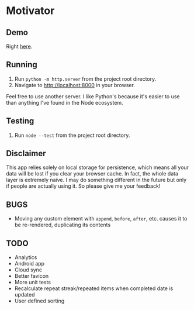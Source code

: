 # Motivator

## Demo

Right [here](https://dkennedy.io/motivator).

## Running

1. Run `python -m http.server` from the project root directory.
2. Navigate to [http://localhost:8000](http://localhost:8000) in your browser.

Feel free to use another server. I like Python's because it's easier to use than
anything I've found in the Node ecosystem.

## Testing

1. Run `node --test` from the project root directory.

## Disclaimer

This app relies solely on local storage for persistence, which means all your
data will be lost if you clear your browser cache. In fact, the whole data
layer is extremely naive. I may do something different in the future but only
if people are actually using it. So please give me your feedback!

## BUGS

* Moving any custom element with `append`, `before`, `after`, etc. causes it to
  be re-rendered, duplicating its contents

## TODO

* Analytics
* Android app
* Cloud sync
* Better favicon
* More unit tests
* Recalculate repeat streak/repeated items when completed date is updated
* User defined sorting
